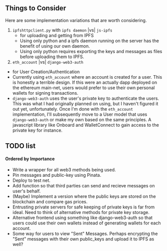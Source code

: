 ## Things to Consider
Here are some implementation variations that are worth considering.
1. `ipfshttpclient.py` with `ipfs daemon` |vs| `js-ipfs`
   * for uploading and getting from IPFS
   - Using only python and a ipfs daemon running on the server has the benefit of using our own daemon.
   - Using only python requires exporting the keys and messages as files before uploading them to IPFS.
2. `eth_account` |vs| `django-web3-auth`
  * for User Creation/Authentication
  * Currently using `eth_account` where an account is created for a user. This is honestly a terrible design. If this were an actually dapp deployed on the ethereum main-net, users would prefer to use their own personal wallets for signing transactions.
  * `django-web3-auth` uses the user's private key to authenticate the users. This was what I had originally planned on using, but I haven't figured it out yet, unfortunately. Once I'm done with the `eth_account` implementation, I'll subsequently move to a User model that uses `django-web3-auth` or make my own based on the same principles. A javascript library like Onboard and WalletConnect to gain access to the private key for instance.
  

## TODO list
#### Ordered by Importance
* Write a wrapper for all web3 methods being used.
* Pin messages and public-key using Pinata.
* Deploy to test net.
* Add function so that third parties can send and recieve messages on user's behalf.
* (Maybe) Implement a version where the public keys are stored on the blockchain and compare gas prices.
* Entrusting private servers for safe keeping of private keys is far from ideal. Need to think of alternative methods for private key storage.
* Alternative frontend using something like django-web3-auth so that users could use their own wallets instead of generating wallets for each account.
* Some way for users to view "Sent" Messages. Perhaps encrypting the "Sent" messages with their own public_keys and upload it to IPFS as well?